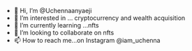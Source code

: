- 👋 Hi, I’m @Uchennaanyaeji
- 👀 I’m interested in ... cryptocurrency and wealth  acquisition 
- 🌱 I’m currently learning ...nfts
- 💞️ I’m looking to collaborate on nfts
- 📫 How to reach me...on Instagram @iam_uchenna

<!---
Uchennaanyaeji/Uchennaanyaeji is a ✨ special ✨ repository because its `README.md` (this file) appears on your GitHub profile.
You can click the Preview link to take a look at your changes.
--->
